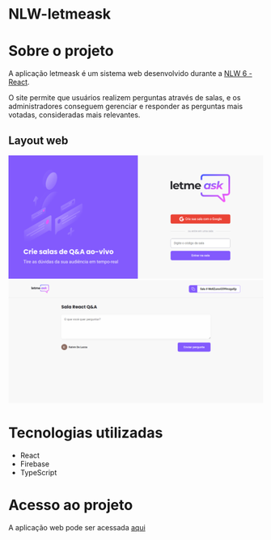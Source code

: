 # NLW-letmeask

# Sobre o projeto

A aplicação letmeask é um sistema web desenvolvido durante a [NLW 6 - React](https://app.rocketseat.com.br/ "Site Rocketseat").

O site permite que usuários realizem perguntas através de salas, e os administradores conseguem gerenciar e responder as perguntas mais votadas, consideradas mais relevantes.

## Layout web
![Web 1](https://github.com/kelvin-feltrin/NLW-letmeask/blob/main/assets/web-1.png)
![Web 2](https://github.com/kelvin-feltrin/NLW-letmeask/blob/main/assets/web-2.png)

# Tecnologias utilizadas
- React
- Firebase
- TypeScript

# Acesso ao projeto
A aplicação web pode ser acessada [aqui](https://letmeask-f8b72.web.app/ "Site do projeto")
